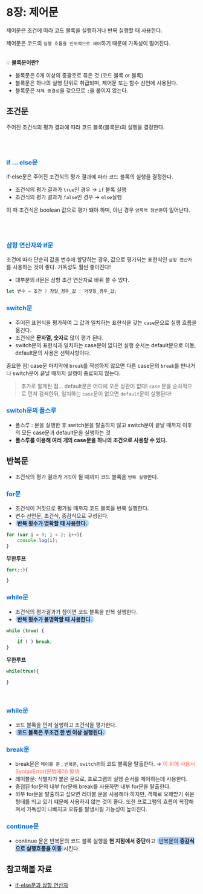 
# 8장: 제어문

제어문은 조건에 따라 코드 블록을 실행하거나 반복 실행할 때 사용한다.

제어문은 코드의 `실행 흐름을 인위적으로 제어`하기 때문에 가독성이 떨어진다. 

<br>
💡 <b>블록문이란?</b>

- 블록문은 0개 이상의 중괄호로 묶은 것 (코드 블록 or 블록)
- 블록문은 하나의 실행 단위로 취급되며, 제어문 또는 함수 선언에 사용된다.
- 블록문은 `자체 종결성`을 갖으므로 `;`을 붙이지 않는다.

## 조건문
주어진 조건식의 평가 결과에 따라 코드 블록(블록문)의 실행을 결정한다.

<br>
<br>


### <span style="color: #006dd7">if ... else문</span>
if-else문은 주어진 조건식의 평가 결과에 따라 코드 블록의 실행을 결정한다.
- 조건식의 평가 결과가 `true`인 경우 → `if` 블록 실행
- 조건식의 평가 결과가 `false`인 경우 → `else`실행

이 때 조건식은 boolean 값으로 평가 돼야 하며, 아닌 경우 `암묵적 형변환`이 일어난다.

<br>
<br>

### <span style="color: #006dd7">삼항 연산자와 if문</span>

조건에 따라 단순히 값을 변수에 할당하는 경우, 값으로 평가되는 표현식인 `삼항 연산자`를 사용하는 것이 좋다. 가독성도 훨씬 좋아진다!
- 대부분의 if문은 삼항 조건 연산자로 바꿔 쓸 수 있다.



```javascript
let 변수 = 조건 ? 참일_경우_값 : 거짓일_경우_값;
```

### <span style="color: #006dd7">switch문</span>
- 주어진 표현식을 평가하여 그 값과 일치하는 표현식을 갖는 `case`문으로 실행 흐름을 옮긴다.
- 조건식은 **문자열, 숫자**로 많이 평가 된다.
- switch문의 표현식과 일치하는 case문이 없다면 실행 순서는 default문으로 이동, default문의 사용은 선택사항이다.

중요한 점! case문 마지막에 `break`를 작성하지 않으면 다른 case문의 `break`를 만나거나 switch문이 끝날 때까지 실행이 종료되지 않는다.

> 추가로 알게된 점... default문은 어디에 오든 상관이 없다! `case` 문을 순차적으로 먼저 검색한뒤, 일치하는 `case`문이 없으면 `default`문이 실행된다!

### <span style="color: #006dd7">switch문의 폴스루</span>
- 폴스루 : 문을 실행한 후 switch문을 탈출하지 않고 switch문이 끝날 때까지 이후의 모든 case문과 default문을 실행하는 것
- **폴스루를 이용해 여러 개의 case문을 하나의 조건으로 사용할 수 있다.**


## 반복문
- 조건식의 평가 결과가 `거짓`이 될 때까지 코드 블록을 `반복 실행`한다.

### <span style="color: #006dd7">for문</span>

- 조건식이 거짓으로 평가될 때까지 코드 블록을 반복 실행한다.
- 변수 선언문, 조건식, 증감식으로 구성된다.
- <span style="background-color:#B5D6FF; padding:2px 5px; border-radius:20px "><b>반복 횟수가 명확할 때 사용한다.</b></span>

```javascript
for (var i = 0; i < 2; i++){
	console.log(i);
}
```

**무한루프**
```javascript
for(;;){

}
```



### <span style="color: #006dd7">while문</span>
- 조건식의 평가결과가 참이면 코드 블록을 반복 실행한다.
- <span style="background-color:#B5D6FF; padding:2px 5px; border-radius:20px "><b>반복 횟수가 불명확할 때 사용한다.</b></span>

```javascript
while (true) { 
	... 
	if ( ) break;
}
````

**무한루프**
```javascript
while(true){

}
```


<br>

### <span style="color: #006dd7">while문</span>

- 코드 블록을 먼저 실행하고 조건식을 평가한다.
- <span style="background-color:#B5D6FF; padding:2px 5px; border-radius:20px "><b>코드 블록은 무조건 한 번 이상 실행된다.</b></span>


### <span style="color: #006dd7">break문</span>

- break문은 `레이블 문` , `반복문`, `switch문`의 코드 블록을 탈출한다.
→ <span style="color: #ff5b4b">이 외에 사용시 SyntaxError(문법에러) 발생</span>
- 레이블문: 식별자가 붙은 문으로, 프로그램의 실행 순서를 제어하는데 사용한다.
- 중첩된 for문의 내부 for문에 break를 사용하면 내부 for문을 탈출한다.
- 외부 for문을 탈출하고 싶으면 레이블 문을 사용해야 하지만, 객체로 오해받기 쉬운 형태를 띄고 있기 떄문에 사용하지 않는 것이 좋다. 또한 프로그램의 흐름이 복잡해져서 가독성이 나빠지고 오류를 발생시킬 가능성이 높아진다.


### <span style="color: #006dd7">continue문</span>
- continue 문은 반복문의 코드 블록 실행을 **현 지점에서 중단**하고 <span style="background-color:#B5D6FF; padding:2px 5px; border-radius:20px ">반복문의 **증감식으로 실행흐름을 이동**</span>시킨다.


## 참고해볼 자료
- [if-else문과 삼항 연산자](https://medium.com/@gecno/choosing-between-if-else-statements-and-ternary-operators-in-javascript-ba9449953fbf)
